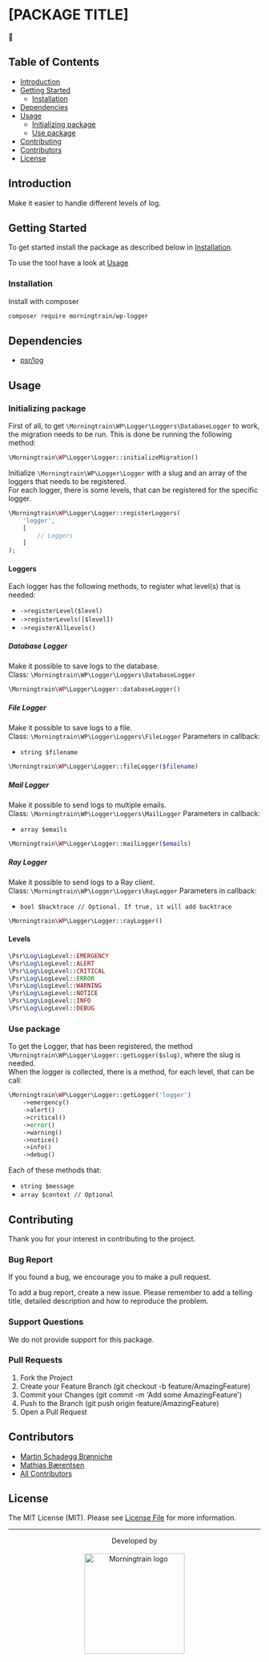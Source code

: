 # [PACKAGE TITLE]

🚧


## Table of Contents

- [Introduction](#introduction)
- [Getting Started](#getting-started)
  - [Installation](#installation)
- [Dependencies](#dependencies)
- [Usage](#usage)
  - [Initializing package](#initializing-package)
  - [Use package](#use-package)
- [Contributing](#contributing)
- [Contributors](#contributors)
- [License](#license)


## Introduction

Make it easier to handle different levels of log.


## Getting Started

To get started install the package as described below in [Installation](#installation).

To use the tool have a look at [Usage](#usage)


### Installation

Install with composer

```bash
composer require morningtrain/wp-logger
```


## Dependencies

- [psr/log](https://packagist.org/packages/psr/log)


## Usage

### Initializing package

First of all, to get `\Morningtrain\WP\Logger\Loggers\DatabaseLogger` to work, the migration needs to be run. This is done be running the following method:  

```php
\Morningtrain\WP\Logger\Logger::initializeMigration()
```

Initialize `\Morningtrain\WP\Logger\Logger` with a slug and an array of the loggers that needs to be registered.  
For each logger, there is some levels, that can be registered for the specific logger.

```php
\Morningtrain\WP\Logger\Logger::registerLoggers(
    'logger', 
    [
        // Loggers
    ]
);
```

#### Loggers
Each logger has the following methods, to register what level(s) that is needed:  
- `->registerLevel($level)`
- `->registerLevels([$level])`
- `->registerAllLevels()`

##### _Database Logger_  
Make it possible to save logs to the database.  
Class: `\Morningtrain\WP\Logger\Loggers\DatabaseLogger`

```php
\Morningtrain\WP\Logger\Logger::databaseLogger()
```

##### _File Logger_  
Make it possible to save logs to a file.  
Class: `\Morningtrain\WP\Logger\Loggers\FileLogger`
Parameters in callback:
- `string $filename`

```php
\Morningtrain\WP\Logger\Logger::fileLogger($filename)
```

##### _Mail Logger_  
Make it possible to send logs to multiple emails.  
Class: `\Morningtrain\WP\Logger\Loggers\MailLogger`
Parameters in callback:
- `array $emails`

```php
\Morningtrain\WP\Logger\Logger::mailLogger($emails)
```

##### _Ray Logger_
Make it possible to send logs to a Ray client.  
Class: `\Morningtrain\WP\Logger\Loggers\RayLogger`
Parameters in callback:
- `bool $backtrace // Optional. If true, it will add backtrace`

```php
\Morningtrain\WP\Logger\Logger::rayLogger()
```

#### Levels
```php
\Psr\Log\LogLevel::EMERGENCY
\Psr\Log\LogLevel::ALERT
\Psr\Log\LogLevel::CRITICAL
\Psr\Log\LogLevel::ERROR
\Psr\Log\LogLevel::WARNING
\Psr\Log\LogLevel::NOTICE
\Psr\Log\LogLevel::INFO
\Psr\Log\LogLevel::DEBUG
```

### Use package

To get the Logger, that has been registered, the method `\Morningtrain\WP\Logger\Logger::getLogger($slug)`, where the slug is needed.  
When the logger is collected, there is a method, for each level, that can be call:

```php
\Morningtrain\WP\Logger\Logger::getLogger('logger')
    ->emergency()
    ->alert()
    ->critical()
    ->error()
    ->warning()
    ->notice()
    ->info()
    ->debug()
```

Each of these methods that:
- `string $message`
- `array $context // Optional`


## Contributing

Thank you for your interest in contributing to the project.


### Bug Report

If you found a bug, we encourage you to make a pull request.

To add a bug report, create a new issue. Please remember to add a telling title, detailed description and how to reproduce the problem.


### Support Questions

We do not provide support for this package.


### Pull Requests

1. Fork the Project
2. Create your Feature Branch (git checkout -b feature/AmazingFeature)
3. Commit your Changes (git commit -m 'Add some AmazingFeature')
4. Push to the Branch (git push origin feature/AmazingFeature)
5. Open a Pull Request


## Contributors

- [Martin Schadegg Brønniche](https://github.com/mschadegg)
- [Mathias Bærentsen](https://github.com/matbaek)
- [All Contributors](../../contributors)


## License

The MIT License (MIT). Please see [License File](LICENSE) for more information.


---

<div align="center">
Developed by <br>
</div>
<br>
<div align="center">
<a href="https://morningtrain.dk" target="_blank">
<img src="https://morningtrain.dk/wp-content/themes/mtt-wordpress-theme/assets/img/logo-only-text.svg" width="200" alt="Morningtrain logo">
</a>
</div>
